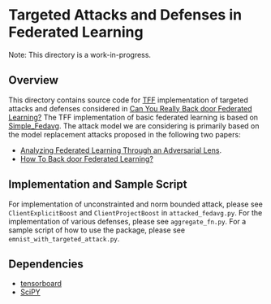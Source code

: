 # Targeted Attacks and Defenses in Federated Learning

Note: This directory is a work-in-progress.

## Overview

This directory contains source code for
[TFF](https://www.tensorflow.org/federated) implementation of targeted attacks
and defenses considered in
[Can You Really Back door Federated Learning?](https://arxiv.org/abs/1911.07963)
The TFF implementation of basic federated learning is based on
[Simple_Fedavg](https://github.com/tensorflow/federated/blob/main/tensorflow_federated/python/examples/simple_fedavg).
The attack model we are considering is primarily based on the model replacement
attacks proposed in the following two papers:

*   [Analyzing Federated Learning Through an Adversarial Lens](https://arxiv.org/abs/1811.12470).
*   [How To Back door Federated Learning?](https://arxiv.org/abs/1807.00459)

## Implementation and Sample Script

For implementation of unconstrainted and norm bounded attack, please see
`ClientExplicitBoost` and `ClientProjectBoost` in `attacked_fedavg.py`. For the
implementation of various defenses, please see `aggregate_fn.py`. For a sample
script of how to use the package, please see `emnist_with_targeted_attack.py`.

## Dependencies

*   [tensorboard](https://pypi.org/project/tensorboard/)
*   [SciPY](https://www.scipy.org/)
